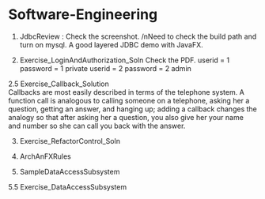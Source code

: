 # Software-Engineering

1. JdbcReview	: Check the screenshot.   /nNeed to check the build path and turn on mysql.   A good layered JDBC demo with JavaFX. 

2. Exercise_LoginAndAuthorization_Soln   Check the PDF.
     userid = 1   password = 1  private
     userid = 2   password = 2  admin

2.5 Exercise_Callback_Solution	
Callbacks are most easily described in terms of the telephone system. A function call is analogous to calling someone on a telephone, asking her a question, getting an answer, and hanging up; adding a callback changes the analogy so that after asking her a question, you also give her your name and number so she can call you back with the answer.

3. Exercise_RefactorControl_Soln	

4. ArchAnFXRules

5. SampleDataAccessSubsystem		

5.5 Exercise_DataAccessSubsystem

